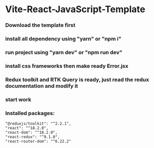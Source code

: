 # Vite-React-JavaScript-Template

### Download the template first

### install all dependency using "yarn" or "npm i"

### run project using "yarn dev" or "npm run dev"

### install css frameworks then make ready Error.jsx

### Redux toolkit and RTK Query is ready, just read the redux documentation and modify it

### start work

### Installed packages:
    "@reduxjs/toolkit": "^2.2.1",
    "react": "^18.2.0",
    "react-dom": "^18.2.0",
    "react-redux": "^9.1.0",
    "react-router-dom": "^6.22.2"
